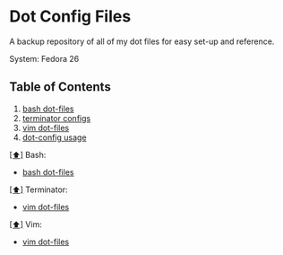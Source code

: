Dot Config Files
================
A backup repository of all of my dot files for easy set-up and reference.

System: Fedora 26

## <a name='toc'>Table of Contents</a>
  1. [bash dot-files](#bashconfig)
  2. [terminator configs](#terminator)
  2. [vim dot-files](#vimconfig)
  3. [dot-config usage](#usage)

[[⬆]](#toc) <a name='bashconfig'>Bash:</a>   
  * [bash dot-files](https://github.com/routingsparks/dot-files/tree/master/bash)

[[⬆]](#toc) <a name='terminator'>Terminator:</a>
  * [vim dot-files](https://github.com/routingsparks/dot-files/tree/master/terminator)

[[⬆]](#toc) <a name='vimconfig'>Vim:</a>
  * [vim dot-files](https://github.com/routingsparks/dot-files/tree/master/vim)

